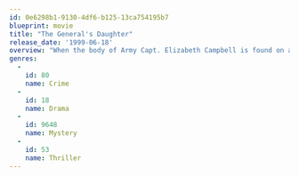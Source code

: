 ```yaml
---
id: 0e6298b1-9130-4df6-b125-13ca754195b7
blueprint: movie
title: "The General's Daughter"
release_date: '1999-06-18'
overview: "When the body of Army Capt. Elizabeth Campbell is found on a Georgia military base, two investigators, Warrant Officers Paul Brenner and Sara Sunhill, are ordered to solve her murder. What they uncover is anything but clear-cut. Unseemly details emerge about Campbell's life, leading to allegations of a possible military coverup of her death and the involvement of her father, Lt. Gen. Joseph Campbell."
genres:
  -
    id: 80
    name: Crime
  -
    id: 18
    name: Drama
  -
    id: 9648
    name: Mystery
  -
    id: 53
    name: Thriller
---
```

